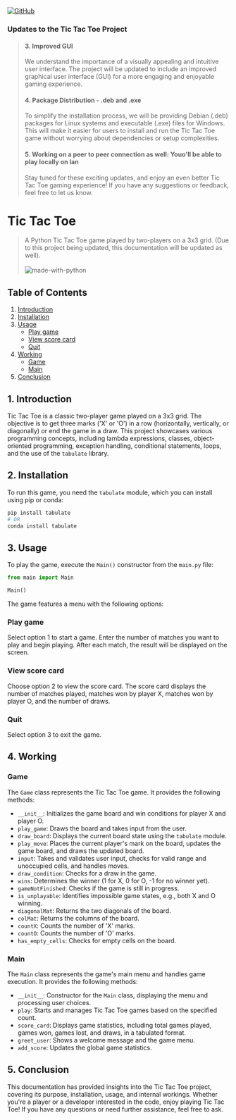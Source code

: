 <a href='https://github.com/vivekkdagar/Boggle-Word-Solver/blob/main/LICENSE' target="_blank"><img alt='GitHub' src='https://img.shields.io/badge/GNU_General Public License-100000?style=for-the-badge&logo=GitHub&logoColor=white&labelColor=black&color=black'/></a>

### Updates to the Tic Tac Toe Project
> #### 3. Improved GUI
> We understand the importance of a visually appealing and intuitive user interface. The project will be updated to include an improved graphical user interface (GUI) for a more engaging and enjoyable gaming experience.
> #### 4. Package Distribution - .deb and .exe
> To simplify the installation process, we will be providing Debian (.deb) packages for Linux systems and executable (.exe) files for Windows. This will make it easier for users to install and run the Tic Tac Toe game without worrying about dependencies or setup complexities.
> #### 5. Working on a peer to peer connection as well: Youo'll be able to play locally on lan
> Stay tuned for these exciting updates, and enjoy an even better Tic Tac Toe gaming experience! If you have any suggestions or feedback, feel free to let us know.

# Tic Tac Toe
> A Python Tic Tac Toe game played by two-players on a 3x3 grid. (Due to this project being updated, this documentation will be updated as well). <br><br>
![made-with-python](https://img.shields.io/badge/Made%20with-Python-1f425f.svg)

## Table of Contents
1. [Introduction](#introduction)
2. [Installation](#installation)
3. [Usage](#usage)
   - [Play game](#play-game)
   - [View score card](#view-score-card)
   - [Quit](#quit)
4. [Working](#working)
   - [Game](#game)
   - [Main](#main)
5. [Conclusion](#conclusion)

## 1. Introduction<a name="introduction"></a>

Tic Tac Toe is a classic two-player game played on a 3x3 grid. The objective is to get three marks ('X' or 'O') in a row (horizontally, vertically, or diagonally) or end the game in a draw. This project showcases various programming concepts, including lambda expressions, classes, object-oriented programming, exception handling, conditional statements, loops, and the use of the `tabulate` library.

## 2. Installation<a name="installation"></a>

To run this game, you need the `tabulate` module, which you can install using pip or conda:

```bash
pip install tabulate
# OR
conda install tabulate
```

## 3. Usage<a name="usage"></a>

To play the game, execute the `Main()` constructor from the `main.py` file:

```python
from main import Main

Main()
```

The game features a menu with the following options:

### Play game<a name="play-game"></a>

Select option 1 to start a game. Enter the number of matches you want to play and begin playing. After each match, the result will be displayed on the screen.

### View score card<a name="view-score-card"></a>

Choose option 2 to view the score card. The score card displays the number of matches played, matches won by player X, matches won by player O, and the number of draws.

### Quit<a name="quit"></a>

Select option 3 to exit the game.

## 4. Working<a name="working"></a>

### Game<a name="game"></a>

The `Game` class represents the Tic Tac Toe game. It provides the following methods:

- `__init__`: Initializes the game board and win conditions for player X and player O.
- `play_game`: Draws the board and takes input from the user.
- `draw_board`: Displays the current board state using the `tabulate` module.
- `play_move`: Places the current player's mark on the board, updates the game board, and draws the updated board.
- `input`: Takes and validates user input, checks for valid range and unoccupied cells, and handles moves.
- `draw_condition`: Checks for a draw in the game.
- `wins`: Determines the winner (1 for X, 0 for O, -1 for no winner yet).
- `gameNotFinished`: Checks if the game is still in progress.
- `is_unplayable`: Identifies impossible game states, e.g., both X and O winning.
- `diagonalMat`: Returns the two diagonals of the board.
- `colMat`: Returns the columns of the board.
- `countX`: Counts the number of 'X' marks.
- `countO`: Counts the number of 'O' marks.
- `has_empty_cells`: Checks for empty cells on the board.

### Main<a name="main"></a>

The `Main` class represents the game's main menu and handles game execution. It provides the following methods:

- `__init__`: Constructor for the `Main` class, displaying the menu and processing user choices.
- `play`: Starts and manages Tic Tac Toe games based on the specified count.
- `score_card`: Displays game statistics, including total games played, games won, games lost, and draws, in a tabulated format.
- `greet_user`: Shows a welcome message and the game menu.
- `add_score`: Updates the global game statistics.

## 5. Conclusion<a name="conclusion"></a>

This documentation has provided insights into the Tic Tac Toe project, covering its purpose, installation, usage, and internal workings. Whether you're a player or a developer interested in the code, enjoy playing Tic Tac Toe! If you have any questions or need further assistance, feel free to ask.
